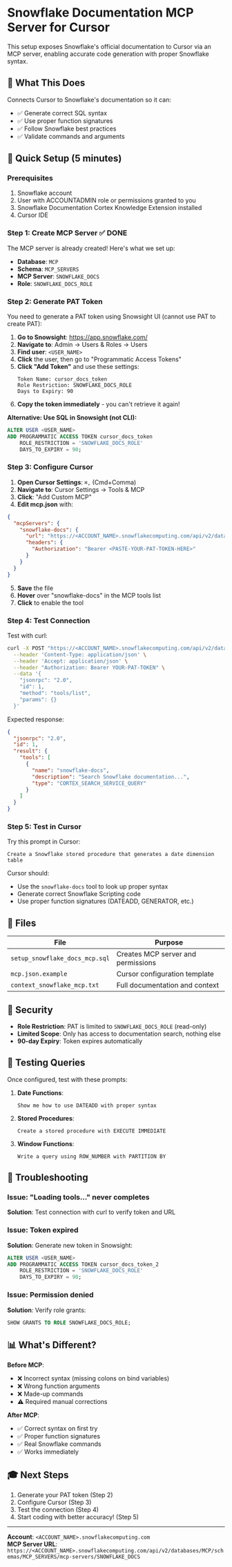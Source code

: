 # Snowflake Documentation MCP Server for Cursor

This setup exposes Snowflake's official documentation to Cursor via an MCP server, enabling accurate code generation with proper Snowflake syntax.

## 🎯 What This Does

Connects Cursor to Snowflake's documentation so it can:
- ✅ Generate correct SQL syntax
- ✅ Use proper function signatures
- ✅ Follow Snowflake best practices
- ✅ Validate commands and arguments

## 🚀 Quick Setup (5 minutes)

### Prerequisites
1. Snowflake account
2. User with ACCOUNTADMIN role or permissions granted to you
3. Snowflake Documentation Cortex Knowledge Extension installed
4. Cursor IDE

### Step 1: Create MCP Server ✅ DONE

The MCP server is already created! Here's what we set up:
- **Database**: `MCP`
- **Schema**: `MCP_SERVERS`
- **MCP Server**: `SNOWFLAKE_DOCS`
- **Role**: `SNOWFLAKE_DOCS_ROLE`

### Step 2: Generate PAT Token

You need to generate a PAT token using Snowsight UI (cannot use PAT to create PAT):

1. **Go to Snowsight**: https://app.snowflake.com/
2. **Navigate to**: Admin → Users & Roles → Users
3. **Find user**: `<USER_NAME>`
4. **Click** the user, then go to "Programmatic Access Tokens"
5. **Click "Add Token"** and use these settings:
   ```
   Token Name: cursor_docs_token
   Role Restriction: SNOWFLAKE_DOCS_ROLE
   Days to Expiry: 90
   ```
6. **Copy the token immediately** - you can't retrieve it again!

**Alternative: Use SQL in Snowsight (not CLI):**
```sql
ALTER USER <USER_NAME> 
ADD PROGRAMMATIC ACCESS TOKEN cursor_docs_token
    ROLE_RESTRICTION = 'SNOWFLAKE_DOCS_ROLE'
    DAYS_TO_EXPIRY = 90;
```

### Step 3: Configure Cursor

1. **Open Cursor Settings**: `⌘,` (Cmd+Comma)
2. **Navigate to**: Cursor Settings → Tools & MCP
3. **Click**: "Add Custom MCP"
4. **Edit mcp.json** with:

```json
{
  "mcpServers": {
    "snowflake-docs": {
      "url": "https://<ACCOUNT_NAME>.snowflakecomputing.com/api/v2/databases/MCP/schemas/MCP_SERVERS/mcp-servers/SNOWFLAKE_DOCS",
      "headers": {
        "Authorization": "Bearer <PASTE-YOUR-PAT-TOKEN-HERE>"
      }
    }
  }
}
```

5. **Save** the file
6. **Hover** over "snowflake-docs" in the MCP tools list
7. **Click** to enable the tool

### Step 4: Test Connection

Test with curl:
```bash
curl -X POST "https://<ACCOUNT_NAME>.snowflakecomputing.com/api/v2/databases/MCP/schemas/MCP_SERVERS/mcp-servers/SNOWFLAKE_DOCS" \
  --header 'Content-Type: application/json' \
  --header 'Accept: application/json' \
  --header "Authorization: Bearer YOUR-PAT-TOKEN" \
  --data '{
    "jsonrpc": "2.0",
    "id": 1,
    "method": "tools/list",
    "params": {}
  }'
```

Expected response:
```json
{
  "jsonrpc": "2.0",
  "id": 1,
  "result": {
    "tools": [
      {
        "name": "snowflake-docs",
        "description": "Search Snowflake documentation...",
        "type": "CORTEX_SEARCH_SERVICE_QUERY"
      }
    ]
  }
}
```

### Step 5: Test in Cursor

Try this prompt in Cursor:
```
Create a Snowflake stored procedure that generates a date dimension table
```

Cursor should:
- Use the `snowflake-docs` tool to look up proper syntax
- Generate correct Snowflake Scripting code
- Use proper function signatures (DATEADD, GENERATOR, etc.)

## 📁 Files

| File | Purpose |
|------|---------|
| `setup_snowflake_docs_mcp.sql` | Creates MCP server and permissions |
| `mcp.json.example` | Cursor configuration template |
| `context_snowflake_mcp.txt` | Full documentation and context |

## 🔐 Security

- **Role Restriction**: PAT is limited to `SNOWFLAKE_DOCS_ROLE` (read-only)
- **Limited Scope**: Only has access to documentation search, nothing else
- **90-day Expiry**: Token expires automatically

## 🧪 Testing Queries

Once configured, test with these prompts:

1. **Date Functions**:
   ```
   Show me how to use DATEADD with proper syntax
   ```

2. **Stored Procedures**:
   ```
   Create a stored procedure with EXECUTE IMMEDIATE
   ```

3. **Window Functions**:
   ```
   Write a query using ROW_NUMBER with PARTITION BY
   ```

## 🔧 Troubleshooting

### Issue: "Loading tools..." never completes

**Solution**: Test connection with curl to verify token and URL

### Issue: Token expired

**Solution**: Generate new token in Snowsight:
```sql
ALTER USER <USER_NAME> 
ADD PROGRAMMATIC ACCESS TOKEN cursor_docs_token_2
    ROLE_RESTRICTION = 'SNOWFLAKE_DOCS_ROLE'
    DAYS_TO_EXPIRY = 90;
```

### Issue: Permission denied

**Solution**: Verify role grants:
```sql
SHOW GRANTS TO ROLE SNOWFLAKE_DOCS_ROLE;
```

## 📊 What's Different?

**Before MCP**:
- ❌ Incorrect syntax (missing colons on bind variables)
- ❌ Wrong function arguments
- ❌ Made-up commands
- ⚠️ Required manual corrections

**After MCP**:
- ✅ Correct syntax on first try
- ✅ Proper function signatures
- ✅ Real Snowflake commands
- ✅ Works immediately

## 🎓 Next Steps

1. Generate your PAT token (Step 2)
2. Configure Cursor (Step 3)
3. Test the connection (Step 4)
4. Start coding with better accuracy! (Step 5)

---

**Account**: `<ACCOUNT_NAME>.snowflakecomputing.com`  
**MCP Server URL**: `https://<ACCOUNT_NAME>.snowflakecomputing.com/api/v2/databases/MCP/schemas/MCP_SERVERS/mcp-servers/SNOWFLAKE_DOCS`
